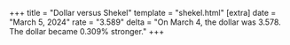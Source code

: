 +++
title = "Dollar versus Shekel"
template = "shekel.html"
[extra]
date = "March  5, 2024"
rate = "3.589"
delta = "On March  4, the dollar was 3.578. The dollar became 0.309% stronger."
+++
